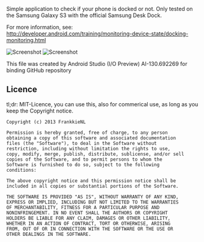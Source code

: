 Simple application to check if your phone is docked or not.
Only tested on the Samsung Galaxy S3 with the official Samsung Desk Dock.

For more information, see:
http://developer.android.com/training/monitoring-device-state/docking-monitoring.html

![Screenshot](https://raw.github.com/frankkienl/RandomDockCheck/master/RandomDockCheck/src/main/Screenshot1.png "Docked")
![Screenshot](https://raw.github.com/frankkienl/RandomDockCheck/master/RandomDockCheck/src/main/Screenshot2.png "Not Docked")

This file was created by Android Studio (I/O Preview) AI-130.692269 for binding GitHub repository

Licence
-------

tl;dr: MIT-Licence, you can use this, also for commerical use, as long as you keep the Copyright notice.

    Copyright (c) 2013 FrankkieNL

    Permission is hereby granted, free of charge, to any person
    obtaining a copy of this software and associated documentation
    files (the "Software"), to deal in the Software without
    restriction, including without limitation the rights to use,
    copy, modify, merge, publish, distribute, sublicense, and/or sell
    copies of the Software, and to permit persons to whom the
    Software is furnished to do so, subject to the following
    conditions:

    The above copyright notice and this permission notice shall be
    included in all copies or substantial portions of the Software.

    THE SOFTWARE IS PROVIDED "AS IS", WITHOUT WARRANTY OF ANY KIND,
    EXPRESS OR IMPLIED, INCLUDING BUT NOT LIMITED TO THE WARRANTIES
    OF MERCHANTABILITY, FITNESS FOR A PARTICULAR PURPOSE AND
    NONINFRINGEMENT. IN NO EVENT SHALL THE AUTHORS OR COPYRIGHT
    HOLDERS BE LIABLE FOR ANY CLAIM, DAMAGES OR OTHER LIABILITY,
    WHETHER IN AN ACTION OF CONTRACT, TORT OR OTHERWISE, ARISING
    FROM, OUT OF OR IN CONNECTION WITH THE SOFTWARE OR THE USE OR
    OTHER DEALINGS IN THE SOFTWARE.